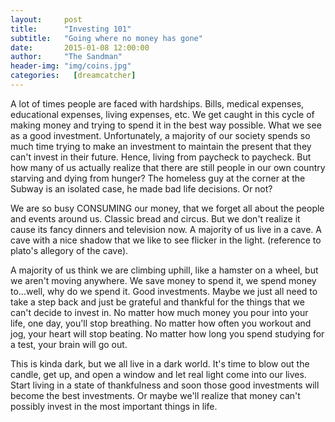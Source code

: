 ```yaml
---
layout:     post
title:      "Investing 101"
subtitle:   "Going where no money has gone"
date:       2015-01-08 12:00:00
author:     "The Sandman"
header-img: "img/coins.jpg"
categories:   [dreamcatcher]
---
```


<p>A lot of times people are faced with hardships. Bills, medical expenses, educational expenses, living expenses, etc. We get caught in this cycle of making money and trying to spend it in the best way possible. What we see as a good investment. Unfortunately, a majority of our society spends so much time trying to make an investment to maintain the present that they can't invest in their future. Hence, living from paycheck to paycheck. But how many of us actually realize that there are still people in our own country starving and dying from hunger? The homeless guy at the corner at the Subway is an isolated case, he made bad life decisions. Or not?</p>

<p>We are so busy CONSUMING our money, that we forget all about the people and events around us. Classic bread and circus. But we don't realize it cause its fancy dinners and television now. A majority of us live in a cave. A cave with a nice shadow that we like to see flicker in the light. (reference to plato's allegory of the cave).</p>

<p>A majority of us think we are climbing uphill, like a hamster on a wheel, but we aren't moving anywhere. We save money to spend it, we spend money to...well, why do we spend it. Good investments. Maybe we just all need to take a step back and just be grateful and thankful for the things that we can't decide to invest in. No matter how much money you pour into your life, one day, you'll stop breathing. No matter how often you workout and jog, your heart will stop beating. No matter how long you spend studying for a test, your brain will go out.</p>

<p>This is kinda dark, but we all live in a dark world. It's time to blow out the candle, get up, and open a window and let real light come into our lives. Start living in a state of thankfulness and soon those good investments will become the best investments. Or maybe we'll realize that money can't possibly invest in the most important things in life.</p>